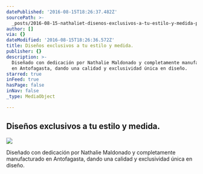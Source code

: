 ```yaml
---
datePublished: '2016-08-15T18:26:37.482Z'
sourcePath: >-
  _posts/2016-08-15-nathaliet-disenos-exclusivos-a-tu-estilo-y-medida-para-verte.md
author: []
via: {}
dateModified: '2016-08-15T18:26:36.572Z'
title: Diseños exclusivos a tu estilo y medida.
publisher: {}
description: >-
  Diseñado con dedicación por Nathalie Maldonado y completamente manufacturado
  en Antofagasta, dando una calidad y exclusividad única en diseño.
starred: true
inFeed: true
hasPage: false
inNav: false
_type: MediaObject

---
```

## Diseños exclusivos a tu estilo y medida.
![](https://the-grid-user-content.s3-us-west-2.amazonaws.com/2a424da4-76d9-4f5d-8984-49484398e4e2.png)

Diseñado con dedicación por Nathalie Maldonado y completamente manufacturado en Antofagasta, dando una calidad y exclusividad única en diseño.